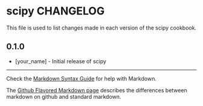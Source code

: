 scipy CHANGELOG
===============

This file is used to list changes made in each version of the scipy cookbook.

0.1.0
-----
- [your_name] - Initial release of scipy

- - -
Check the [Markdown Syntax Guide](http://daringfireball.net/projects/markdown/syntax) for help with Markdown.

The [Github Flavored Markdown page](http://github.github.com/github-flavored-markdown/) describes the differences between markdown on github and standard markdown.
